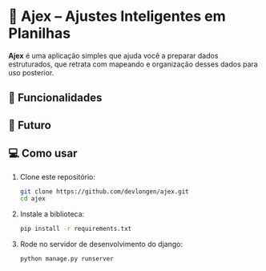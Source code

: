 # 🧼 Ajex – Ajustes Inteligentes em Planilhas

**Ajex** é uma aplicação simples que ajuda você a preparar dados estruturados, que retrata com mapeando e organização desses dados para uso posterior.

## 🚀 Funcionalidades

## 🔮 Futuro


## 💻 Como usar

1. Clone este repositório:
   ```bash
   git clone https://github.com/devlongen/ajex.git
   cd ajex
   ```
2. Instale a biblioteca:

   ```bash
   pip install -r requirements.txt
   ```
3. Rode no servidor de desenvolvimento do django:
   ```bash
   python manage.py runserver
   ```

